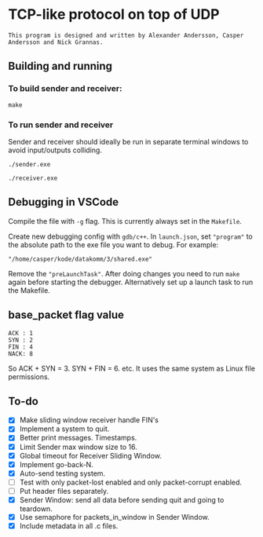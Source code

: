 # TCP-like protocol on top of UDP
```
This program is designed and written by Alexander Andersson, Casper Andersson and Nick Grannas.
```

## Building and running
### To build sender and receiver:
```
make
```

### To run sender and receiver
Sender and receiver should ideally be run in separate terminal windows to avoid input/outputs colliding.
```
./sender.exe
```
```
./receiver.exe
```

## Debugging in VSCode
Compile the file with `-g` flag. This is currently always set in the `Makefile`.

Create new debugging config with `gdb/c++`. In `launch.json`, set `"program"` to the absolute path to the exe file you want to debug. For example: 
```
"/home/casper/kode/datakomm/3/shared.exe"
```
Remove the `"preLaunchTask"`. After doing changes you need to run `make` again before starting the debugger. Alternatively set up a launch task to run the Makefile.

## base_packet flag value
```
ACK : 1
SYN : 2
FIN : 4
NACK: 8
```
So ACK + SYN = 3. SYN + FIN = 6. etc. It uses the same system as Linux file permissions.

## To-do
- [X] Make sliding window receiver handle FIN's
- [X] Implement a system to quit.
- [X] Better print messages. Timestamps.
- [X] Limit Sender max window size to 16.
- [X] Global timeout for Receiver Sliding Window.
- [X] Implement go-back-N.
- [X] Auto-send testing system.
- [ ] Test with only packet-lost enabled and only packet-corrupt enabled.
- [ ] Put header files separately.
- [X] Sender Window: send all data before sending quit and going to teardown.
- [X] Use semaphore for packets_in_window in Sender Window.
- [X] Include metadata in all .c files.